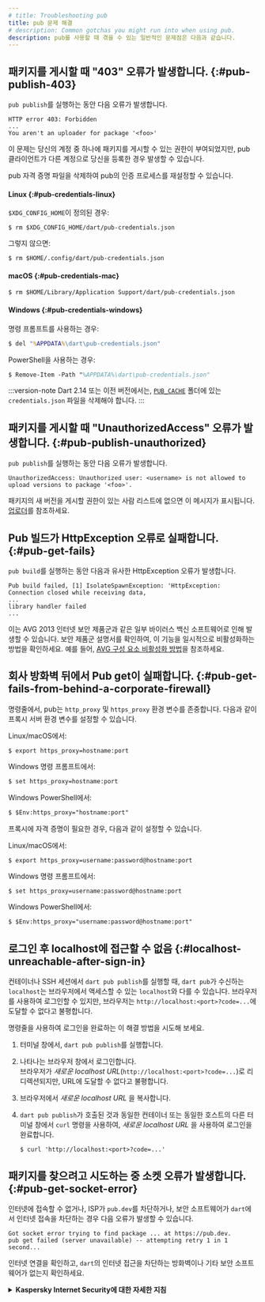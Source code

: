 ```yaml
---
# title: Troubleshooting pub
title: pub 문제 해결
# description: Common gotchas you might run into when using pub.
description: pub를 사용할 때 겪을 수 있는 일반적인 문제점은 다음과 같습니다.
---
```


## 패키지를 게시할 때 "403" 오류가 발생합니다. {:#pub-publish-403}

`pub publish`를 실행하는 동안 다음 오류가 발생합니다.

```plaintext
HTTP error 403: Forbidden
...
You aren't an uploader for package '<foo>'
```

이 문제는 당신의 계정 중 하나에 패키지를 게시할 수 있는 권한이 부여되었지만, 
pub 클라이언트가 다른 계정으로 당신을 등록한 경우 발생할 수 있습니다.

pub 자격 증명 파일을 삭제하여 pub의 인증 프로세스를 재설정할 수 있습니다.

#### Linux {:#pub-credentials-linux}

`$XDG_CONFIG_HOME`이 정의된 경우:

```console
$ rm $XDG_CONFIG_HOME/dart/pub-credentials.json
```

그렇지 않으면:

```console
$ rm $HOME/.config/dart/pub-credentials.json
```

#### macOS {:#pub-credentials-mac}

```console
$ rm $HOME/Library/Application Support/dart/pub-credentials.json
```

#### Windows {:#pub-credentials-windows}

명령 프롬프트를 사용하는 경우:

```cmd
$ del "%APPDATA%\dart\pub-credentials.json"
```

PowerShell을 사용하는 경우:

```ps
$ Remove-Item -Path "%APPDATA%\dart\pub-credentials.json"
```

:::version-note
Dart 2.14 또는 이전 버전에서는, 
[`PUB_CACHE`][] 폴더에 있는 `credentials.json` 파일을 삭제해야 합니다.
:::

[`PUB_CACHE`]: /tools/pub/environment-variables

## 패키지를 게시할 때 "UnauthorizedAccess" 오류가 발생합니다. {:#pub-publish-unauthorized}

`pub publish`를 실행하는 동안 다음 오류가 발생합니다.

```plaintext
UnauthorizedAccess: Unauthorized user: <username> is not allowed to upload versions to package '<foo>'.
```

패키지의 새 버전을 게시할 권한이 있는 사람 리스트에 없으면 이 메시지가 표시됩니다. 
[업로더](/tools/pub/publishing#uploaders)를 참조하세요.

## Pub 빌드가 HttpException 오류로 실패합니다. {:#pub-get-fails}

`pub build`를 실행하는 동안 다음과 유사한 HttpException 오류가 발생합니다.

```plaintext
Pub build failed, [1] IsolateSpawnException: 'HttpException: Connection closed while receiving data,
...
library handler failed
...
```

이는 AVG 2013 인터넷 보안 제품군과 같은 일부 바이러스 백신 소프트웨어로 인해 발생할 수 있습니다. 
보안 제품군 설명서를 확인하여, 이 기능을 일시적으로 비활성화하는 방법을 확인하세요. 
예를 들어, [AVG 구성 요소 비활성화 방법](https://support.avg.com/SupportArticleView?urlName=How-to-disable-AVG)을 참조하세요.

## 회사 방화벽 뒤에서 Pub get이 실패합니다. {:#pub-get-fails-from-behind-a-corporate-firewall}

명령줄에서, pub는 `http_proxy` 및 `https_proxy` 환경 변수를 존중합니다. 
다음과 같이 프록시 서버 환경 변수를 설정할 수 있습니다.

Linux/macOS에서:

```console
$ export https_proxy=hostname:port
```

Windows 명령 프롬프트에서:

```cmd
$ set https_proxy=hostname:port
```

Windows PowerShell에서:

```ps
$ $Env:https_proxy="hostname:port"
```

프록시에 자격 증명이 필요한 경우, 다음과 같이 설정할 수 있습니다.

Linux/macOS에서:

```console
$ export https_proxy=username:password@hostname:port
```

Windows 명령 프롬프트에서:

```cmd
$ set https_proxy=username:password@hostname:port
```

Windows PowerShell에서:

```ps
$ $Env:https_proxy="username:password@hostname:port"
```

## 로그인 후 localhost에 접근할 수 없음 {:#localhost-unreachable-after-sign-in}

컨테이너나 SSH 세션에서 `dart pub publish`를 실행할 때, 
`dart pub`가 수신하는 `localhost`는 브라우저에서 액세스할 수 있는 `localhost`와 다를 수 있습니다. 
브라우저를 사용하여 로그인할 수 있지만, 
브라우저는 `http://localhost:<port>?code=...`에 도달할 수 없다고 불평합니다.

명령줄을 사용하여 로그인을 완료하는 이 해결 방법을 시도해 보세요.

1. 터미널 창에서, `dart pub publish`를 실행합니다.
2. 나타나는 브라우저 창에서 로그인합니다. <br> 
   브라우저가 _새로운 localhost URL_(`http://localhost:<port>?code=...`)로 리디렉션되지만, 
   URL에 도달할 수 없다고 불평합니다.
3. 브라우저에서 _새로운 localhost URL_ 을 복사합니다.
4. `dart pub publish`가 호출된 것과 동일한 컨테이너 또는 동일한 호스트의 다른 터미널 창에서 `curl` 명령을 
   사용하여, _새로운 localhost URL_ 을 사용하여 로그인을 완료합니다.

   ```console
   $ curl 'http://localhost:<port>?code=...'
   ```

## 패키지를 찾으려고 시도하는 중 소켓 오류가 발생합니다. {:#pub-get-socket-error}

인터넷에 접속할 수 없거나, ISP가 `pub.dev`를 차단하거나, 
보안 소프트웨어가 `dart`에서 인터넷 접속을 차단하는 경우 다음 오류가 발생할 수 있습니다.

```plaintext
Got socket error trying to find package ... at https://pub.dev.
pub get failed (server unavailable) -- attempting retry 1 in 1 second...
```

인터넷 연결을 확인하고, `dart`의 인터넷 접근을 차단하는 방화벽이나 기타 보안 소프트웨어가 없는지 확인하세요.

<details>
 <summary>
   <b>Kaspersky Internet Security에 대한 자세한 지침</b>
  </summary>

  메뉴 바에서 _Kaspersky Internet Security_ 보호를 해제한 경우, 
  VPN 애플리케이션 필터 `sysextctrld`가 백그라운드에서 계속 실행됩니다. 
  이 필터로 인해 `pub.dev`에 연결하지 못합니다. 
  이 문제를 해결하려면 `https://pub.dev`와 `https://pub.dartlang.org`를 모두 신뢰할 수 있는 영역에 추가합니다.

   1. Kaspersky Internet Security를 ​​엽니다.
   2. **Privacy** 아이콘을 클릭합니다.
   3. **Block website tracking** 섹션에서 **Preferences** 버튼을 클릭합니다.
   4. 상단 아이콘 바에서 **Threats**을 선택합니다.
   5. **Threats**에서 **Trusted Zone**을 클릭합니다.
   6. **Trusted web addresses** 탭을 선택합니다.
   7. **+** 버튼을 클릭하고 URL `https://pub.dev`를 추가합니다.
   8. **OK**을 클릭합니다.
   9. `https://pub.dartlang.org`에 대해 이전 두 단계를 반복합니다.

</details>
